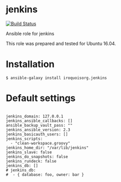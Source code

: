 # jenkins

[![Build Status](https://travis-ci.com/iroquoisorg/ansible-role-jenkins.svg?branch=master)](https://travis-ci.com/iroquoisorg/ansible-role-memcached)

Ansible role for jenkins

This role was prepared and tested for Ubuntu 16.04.

# Installation

`$ ansible-galaxy install iroquoisorg.jenkins`

# Default settings

```

jenkins_domain: 127.0.0.1
jenkins_ansible_callbacks: []
ansible_backup_vault_pass: ""
jenkins_ansible_version: 2.3
jenkins_basicauth_users: []
jenkins_scripts:
  - "clean-workspace.groovy"
jenkins_home_dir: "/var/lib/jenkins"
jenkins_slave: false
jenkins_do_snapshots: false
jenkins_rundeck: false
jenkins_db: []
# jenkins_db:
#  - { database: foo, owner: bar }

```
